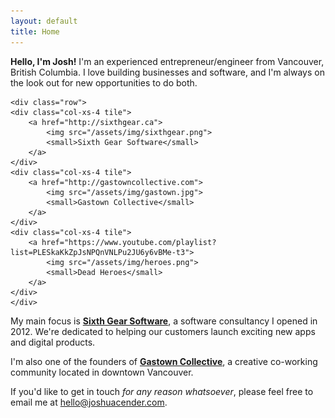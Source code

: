 ```yaml
---
layout: default
title: Home
---
```


**Hello, I'm Josh!** I'm an experienced entrepreneur/engineer from
Vancouver, British Columbia. I love building businesses and software,
and I'm always on the look out for new opportunities to do both.


<div class="project-logos">

    <div class="row">
    <div class="col-xs-4 tile">
        <a href="http://sixthgear.ca">
            <img src="/assets/img/sixthgear.png">
            <small>Sixth Gear Software</small>
        </a>
    </div>
    <div class="col-xs-4 tile">
        <a href="http://gastowncollective.com">
            <img src="/assets/img/gastown.jpg">
            <small>Gastown Collective</small>
        </a>
    </div>
    <div class="col-xs-4 tile">
        <a href="https://www.youtube.com/playlist?list=PLESkaKkZpJsNPQnVNLPu2JU6y6vBMe-t3">
            <img src="/assets/img/heroes.png">
            <small>Dead Heroes</small>
        </a>
    </div>
    </div>
</div>

My main focus is **[Sixth Gear Software][1]**, a software consultancy I opened in 2012.
We're dedicated to helping our customers launch exciting new apps and digital products.

I'm also one of the founders of **[Gastown Collective][2]**, a creative co-working
community located in downtown Vancouver.

If you'd like to get in touch *for any reason whatsoever*, please feel free
to email me at hello@joshuacender.com.

[1]: http://sixthgear.ca "Sixth Gear Software Inc."
[2]: http://gastowncollective.com "Gastown Collective"
